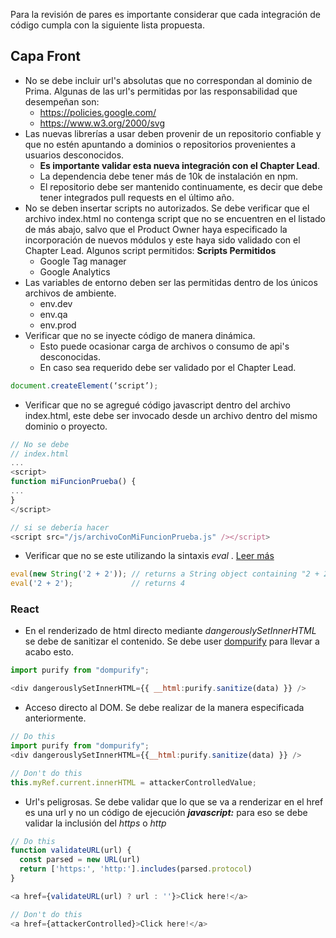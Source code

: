 Para la revisión de pares es importante considerar que cada integración de código cumpla con la siguiente lista propuesta.

## Capa Front

- No se debe incluir url's absolutas que no correspondan al dominio de Prima. Algunas de las url's permitidas por las responsabilidad que desempeñan son:
  - https://policies.google.com/
  - https://www.w3.org/2000/svg
- Las nuevas librerías a usar deben provenir de un repositorio confiable y que no estén apuntando a dominios o repositorios provenientes a usuarios desconocidos.
  - **Es importante validar esta nueva integración con el Chapter Lead**.
  - La dependencia debe tener más de 10k de instalación en npm.
  - El repositorio debe ser mantenido continuamente, es decir que debe tener integrados pull requests en el último año.
- No se deben insertar scripts no autorizados. Se debe verificar que el archivo index.html no contenga script que no se encuentren en el listado de más abajo, salvo que el Product Owner haya especificado la incorporación de nuevos módulos y este haya sido validado con el Chapter Lead. Algunos script permitidos:
**Scripts Permitidos**
  - Google Tag manager
  - Google Analytics
- Las variables de entorno deben ser las permitidas dentro de los únicos archivos de ambiente.
  - env.dev
  - env.qa
  - env.prod
- Verificar que no se inyecte código de manera dinámica.
  - Esto puede ocasionar carga de archivos o consumo de api's desconocidas.
  - En caso sea requerido debe ser validado por el Chapter Lead.
```js
document.createElement(‘script’);
```
- Verificar que no se agregué código javascript dentro del archivo index.html, este debe ser invocado desde un archivo dentro del mismo dominio o proyecto.

```js
// No se debe
// index.html
...
<script>
function miFuncionPrueba() {
...
}
</script>
```
```js
// si se debería hacer
<script src="/js/archivoConMiFuncionPrueba.js" /></script>
```
- Verificar que no se este utilizando la sintaxis _eval_ . [Leer más](https://developer.mozilla.org/en-US/docs/Web/JavaScript/Reference/Global_Objects/eval#never_use_eval!)
```js
eval(new String('2 + 2')); // returns a String object containing "2 + 2"
eval('2 + 2');             // returns 4
```



### React

- En el renderizado de html directo mediante _dangerouslySetInnerHTML_ se debe de sanitizar el contenido. Se debe user [dompurify](https://www.npmjs.com/package/dompurify) para llevar a acabo esto.
```js
import purify from "dompurify";

<div dangerouslySetInnerHTML={{ __html:purify.sanitize(data) }} />
```
- Acceso directo al DOM. Se debe realizar de la manera especificada anteriormente.

```js
// Do this
import purify from "dompurify";
<div dangerouslySetInnerHTML={{__html:purify.sanitize(data) }} />

// Don't do this
this.myRef.current.innerHTML = attackerControlledValue;

```
- Url's peligrosas. Se debe validar que lo que se va a renderizar en el href es una url y no un código de ejecución **_javascript:_** para eso se debe validar la inclusión del _https_ o _http_

```js
// Do this
function validateURL(url) {
  const parsed = new URL(url)
  return ['https:', 'http:'].includes(parsed.protocol)
}

<a href={validateURL(url) ? url : ''}>Click here!</a>
```

```js
// Don't do this
<a href={attackerControlled}>Click here!</a>
```

